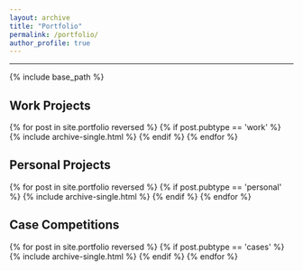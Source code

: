 ```yaml
---
layout: archive
title: "Portfolio"
permalink: /portfolio/
author_profile: true
---
```

------
{% include base_path %}

<h2>Work Projects</h2>
{% for post in site.portfolio reversed %}
  {% if post.pubtype == 'work' %}
      {% include archive-single.html %}
  {% endif %}
{% endfor %}

<h2>Personal Projects</h2>
{% for post in site.portfolio reversed %}
  {% if post.pubtype == 'personal' %}
      {% include archive-single.html %}
  {% endif %}
{% endfor %}

<h2>Case Competitions</h2>
{% for post in site.portfolio reversed %}
  {% if post.pubtype == 'cases' %}
      {% include archive-single.html %}
  {% endif %}
{% endfor %}
